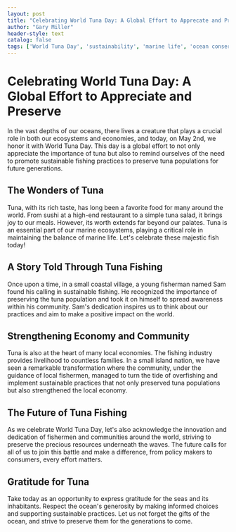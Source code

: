 ```yaml
---
layout: post
title: "Celebrating World Tuna Day: A Global Effort to Apprecate and Preserve"
author: "Gary Miller"
header-style: text
catalog: false
tags: ['World Tuna Day', 'sustainability', 'marine life', 'ocean conservation', 'sustainable fishing', 'global effort']
---
```


# Celebrating World Tuna Day: A Global Effort to Appreciate and Preserve  

In the vast depths of our oceans, there lives a creature that plays a crucial role in both our ecosystems and economies, and today, on May 2nd, we honor it with World Tuna Day. This day is a global effort to not only appreciate the importance of tuna but also to remind ourselves of the need to promote sustainable fishing practices to preserve tuna populations for future generations.  

## The Wonders of Tuna  

Tuna, with its rich taste, has long been a favorite food for many around the world. From sushi at a high-end restaurant to a simple tuna salad, it brings joy to our meals. However, its worth extends far beyond our palates. Tuna is an essential part of our marine ecosystems, playing a critical role in maintaining the balance of marine life. Let's celebrate these majestic fish today!  

## A Story Told Through Tuna Fishing  

Once upon a time, in a small coastal village, a young fisherman named Sam found his calling in sustainable fishing. He recognized the importance of preserving the tuna population and took it on himself to spread awareness within his community. Sam's dedication inspires us to think about our practices and aim to make a positive impact on the world.  

## Strengthening Economy and Community  

Tuna is also at the heart of many local economies. The fishing industry provides livelihood to countless families. In a small island nation, we have seen a remarkable transformation where the community, under the guidance of local fishermen, managed to turn the tide of overfishing and implement sustainable practices that not only preserved tuna populations but also strengthened the local economy.  

## The Future of Tuna Fishing  

As we celebrate World Tuna Day, let's also acknowledge the innovation and dedication of fishermen and communities around the world, striving to preserve the precious resources underneath the waves. The future calls for all of us to join this battle and make a difference, from policy makers to consumers, every effort matters.  

## Gratitude for Tuna  

Take today as an opportunity to express gratitude for the seas and its inhabitants. Respect the ocean's generosity by making informed choices and supporting sustainable practices. Let us not forget the gifts of the ocean, and strive to preserve them for the generations to come.  


